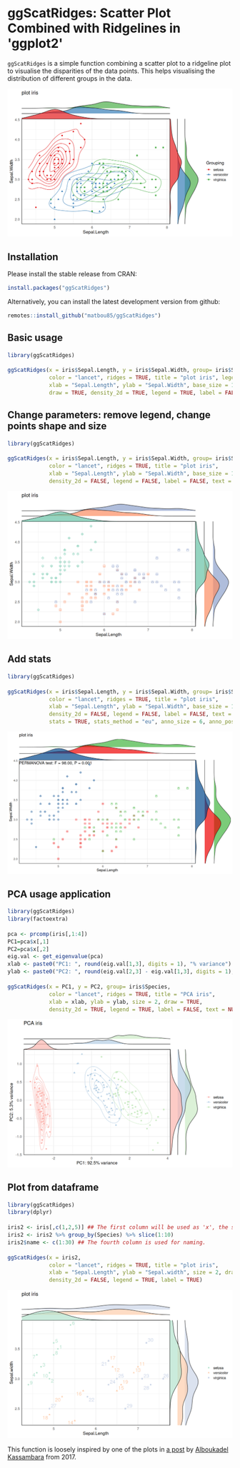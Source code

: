 

# ggScatRidges: Scatter Plot Combined with Ridgelines in 'ggplot2'

`ggScatRidges` is a simple function combining a scatter plot to a ridgeline plot to visualise the disparities of the data points. This helps visualising the distribution of different groups in the data.

![An example of a plot that this package generates](misc/img/Rplot_Basic.png)

## Installation

Please install the stable release from CRAN:

``` r
install.packages("ggScatRidges")
```

Alternatively, you can install the latest development version from github:

``` r
remotes::install_github("matbou85/ggScatRidges")
```

## Basic usage

``` r
library(ggScatRidges)

ggScatRidges(x = iris$Sepal.Length, y = iris$Sepal.Width, group= iris$Species, 
             color = "lancet", ridges = TRUE, title = "plot iris", legend.title = "Grouping",
             xlab = "Sepal.Length", ylab = "Sepal.Width", base_size = 15, size = 2, 
             draw = TRUE, density_2d = TRUE, legend = TRUE, label = FALSE, text = NULL) 
```

## Change parameters: remove legend, change points shape and size

```r
library(ggScatRidges)

ggScatRidges(x = iris$Sepal.Length, y = iris$Sepal.Width, group= iris$Species, 
             color = "lancet", ridges = TRUE, title = "plot iris",
             xlab = "Sepal.Length", ylab = "Sepal.Width", base_size = 15, size = 3, draw = TRUE,
             density_2d = FALSE, legend = FALSE, label = FALSE, text = NULL, pch = c(10,12,14)) 
```

![An example of a plot that this package generates](misc/img/Rplot_change_config.png)


## Add stats

```r
library(ggScatRidges)

ggScatRidges(x = iris$Sepal.Length, y = iris$Sepal.Width, group= iris$Species, 
             color = "lancet", ridges = TRUE, title = "plot iris",
             xlab = "Sepal.Length", ylab = "Sepal.Width", base_size = 15, size = 3, draw = TRUE,
             density_2d = FALSE, legend = FALSE, label = FALSE, text = NULL, pch = c(10,12,14),
             stats = TRUE, stats_method = "eu", anno_size = 6, anno_pos = "Up") 
```

![An example of a plot that this package generates](misc/img/Rplot_stats_add.png)


## PCA usage application

``` r
library(ggScatRidges)
library(factoextra)
 
pca <- prcomp(iris[,1:4])
PC1=pca$x[,1]
PC2=pca$x[,2]
eig.val <- get_eigenvalue(pca)
xlab <- paste0("PC1: ", round(eig.val[1,3], digits = 1), "% variance")
ylab <- paste0("PC2: ", round(eig.val[2,3] - eig.val[1,3], digits = 1), "% variance")
  
ggScatRidges(x = PC1, y = PC2, group= iris$Species, 
             color = "lancet", ridges = TRUE, title = "PCA iris",
             xlab = xlab, ylab = ylab, size = 2, draw = TRUE,
             density_2d = TRUE, legend = TRUE, label = FALSE, text = NULL)

```

![An example of a plot that this package generates](misc/img/Rplot_PCA.png)

## Plot from dataframe

``` r
library(ggScatRidges)
library(dplyr)

iris2 <- iris[,c(1,2,5)] ## The first column will be used as 'x', the second as 'y' and the third as group for plotting.
iris2 <- iris2 %>% group_by(Species) %>% slice(1:10)
iris2$name <- c(1:30) ## The fourth column is used for naming.

ggScatRidges(x = iris2, 
             color = "lancet", ridges = TRUE, title = "plot iris",
             xlab = "Sepal.Length", ylab = "Sepal.width", size = 2, draw = TRUE,
             density_2d = FALSE, legend = TRUE, label = TRUE)

```

![An example of a plot that this package generates](misc/img/Rplot_df.png)


This function is loosely inspired by one of the plots in [a post](http://www.sthda.com/english/articles/24-ggpubr-publication-ready-plots/78-perfect-scatter-plots-with-correlation-and-marginal-histograms/) by [Alboukadel Kassambara](http://www.sthda.com/english/user/profile/1) from 2017.





